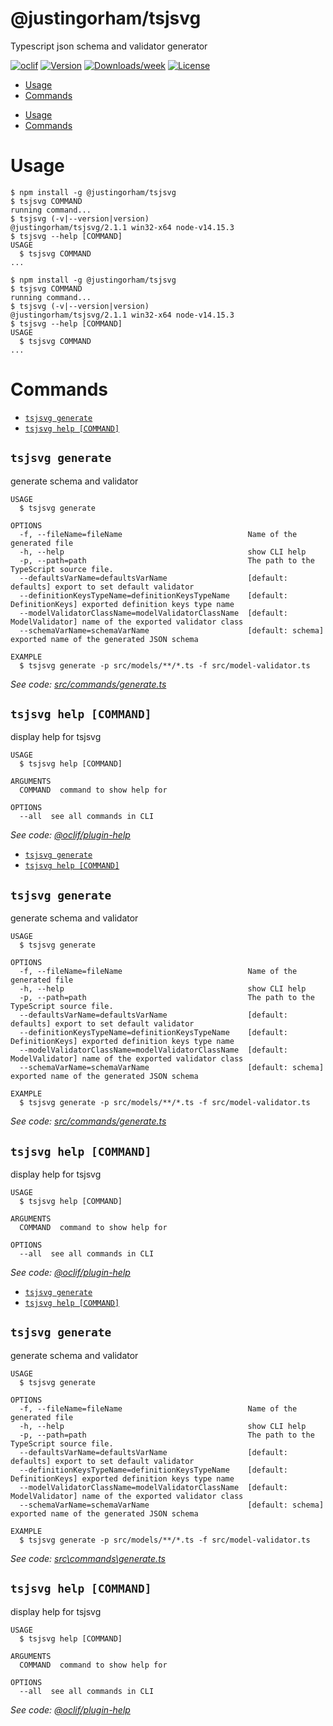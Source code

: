 @justingorham/tsjsvg
================================================

Typescript json schema and validator generator

[![oclif](https://img.shields.io/badge/cli-oclif-brightgreen.svg)](https://oclif.io)
[![Version](https://img.shields.io/npm/v/@justingorham/tsjsvg.svg)](https://npmjs.org/package/@justingorham/tsjsvg)
[![Downloads/week](https://img.shields.io/npm/dw/@justingorham/tsjsvg.svg)](https://npmjs.org/package/@justingorham/tsjsvg)
[![License](https://img.shields.io/npm/l/@justingorham/tsjsvg.svg)](https://github.com/justingorham/tsjsvg/blob/master/package.json)

<!-- toc -->
* [Usage](#usage)
* [Commands](#commands)
<!-- tocstop -->
* [Usage](#usage)
* [Commands](#commands)
<!-- tocstop -->

# Usage
<!-- usage -->
```sh-session
$ npm install -g @justingorham/tsjsvg
$ tsjsvg COMMAND
running command...
$ tsjsvg (-v|--version|version)
@justingorham/tsjsvg/2.1.1 win32-x64 node-v14.15.3
$ tsjsvg --help [COMMAND]
USAGE
  $ tsjsvg COMMAND
...
```
<!-- usagestop -->
```sh-session
$ npm install -g @justingorham/tsjsvg
$ tsjsvg COMMAND
running command...
$ tsjsvg (-v|--version|version)
@justingorham/tsjsvg/2.1.1 win32-x64 node-v14.15.3
$ tsjsvg --help [COMMAND]
USAGE
  $ tsjsvg COMMAND
...
```
<!-- usagestop -->

# Commands
<!-- commands -->
* [`tsjsvg generate`](#tsjsvg-generate)
* [`tsjsvg help [COMMAND]`](#tsjsvg-help-command)

## `tsjsvg generate`

generate schema and validator

```
USAGE
  $ tsjsvg generate

OPTIONS
  -f, --fileName=fileName                            Name of the generated file
  -h, --help                                         show CLI help
  -p, --path=path                                    The path to the TypeScript source file.
  --defaultsVarName=defaultsVarName                  [default: defaults] export to set default validator
  --definitionKeysTypeName=definitionKeysTypeName    [default: DefinitionKeys] exported definition keys type name
  --modelValidatorClassName=modelValidatorClassName  [default: ModelValidator] name of the exported validator class
  --schemaVarName=schemaVarName                      [default: schema] exported name of the generated JSON schema

EXAMPLE
  $ tsjsvg generate -p src/models/**/*.ts -f src/model-validator.ts
```

_See code: [src/commands/generate.ts](https://github.com/justingorham/tsjsvg/blob/v2.1.1/src/commands/generate.ts)_

## `tsjsvg help [COMMAND]`

display help for tsjsvg

```
USAGE
  $ tsjsvg help [COMMAND]

ARGUMENTS
  COMMAND  command to show help for

OPTIONS
  --all  see all commands in CLI
```

_See code: [@oclif/plugin-help](https://github.com/oclif/plugin-help/blob/v3.2.1/src/commands/help.ts)_
<!-- commandsstop -->
* [`tsjsvg generate`](#tsjsvg-generate)
* [`tsjsvg help [COMMAND]`](#tsjsvg-help-command)

## `tsjsvg generate`

generate schema and validator

```
USAGE
  $ tsjsvg generate

OPTIONS
  -f, --fileName=fileName                            Name of the generated file
  -h, --help                                         show CLI help
  -p, --path=path                                    The path to the TypeScript source file.
  --defaultsVarName=defaultsVarName                  [default: defaults] export to set default validator
  --definitionKeysTypeName=definitionKeysTypeName    [default: DefinitionKeys] exported definition keys type name
  --modelValidatorClassName=modelValidatorClassName  [default: ModelValidator] name of the exported validator class
  --schemaVarName=schemaVarName                      [default: schema] exported name of the generated JSON schema

EXAMPLE
  $ tsjsvg generate -p src/models/**/*.ts -f src/model-validator.ts
```

_See code: [src/commands/generate.ts](https://github.com/justingorham/tsjsvg/blob/v2.1.1/src/commands/generate.ts)_

## `tsjsvg help [COMMAND]`

display help for tsjsvg

```
USAGE
  $ tsjsvg help [COMMAND]

ARGUMENTS
  COMMAND  command to show help for

OPTIONS
  --all  see all commands in CLI
```

_See code: [@oclif/plugin-help](https://github.com/oclif/plugin-help/blob/v3.2.1/src/commands/help.ts)_
<!-- commandsstop -->
* [`tsjsvg generate`](#tsjsvg-generate)
* [`tsjsvg help [COMMAND]`](#tsjsvg-help-command)

## `tsjsvg generate`

generate schema and validator

```
USAGE
  $ tsjsvg generate

OPTIONS
  -f, --fileName=fileName                            Name of the generated file
  -h, --help                                         show CLI help
  -p, --path=path                                    The path to the TypeScript source file.
  --defaultsVarName=defaultsVarName                  [default: defaults] export to set default validator
  --definitionKeysTypeName=definitionKeysTypeName    [default: DefinitionKeys] exported definition keys type name
  --modelValidatorClassName=modelValidatorClassName  [default: ModelValidator] name of the exported validator class
  --schemaVarName=schemaVarName                      [default: schema] exported name of the generated JSON schema

EXAMPLE
  $ tsjsvg generate -p src/models/**/*.ts -f src/model-validator.ts
```

_See code: [src\commands\generate.ts](https://github.com/justingorham/tsjsvg/blob/v2.1.0/src\commands\generate.ts)_

## `tsjsvg help [COMMAND]`

display help for tsjsvg

```
USAGE
  $ tsjsvg help [COMMAND]

ARGUMENTS
  COMMAND  command to show help for

OPTIONS
  --all  see all commands in CLI
```

_See code: [@oclif/plugin-help](https://github.com/oclif/plugin-help/blob/v2.2.3/src\commands\help.ts)_
<!-- commandsstop -->
